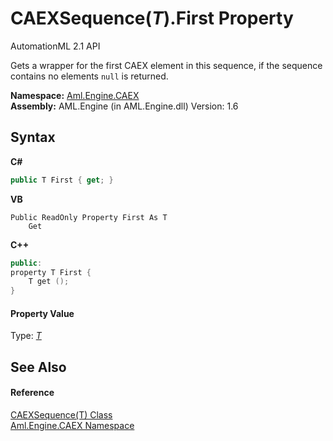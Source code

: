 # CAEXSequence(*T*).First Property 
AutomationML 2.1 API 

Gets a wrapper for the first CAEX element in this sequence, if the sequence contains no elements `null` is returned.

**Namespace:**&nbsp;<a href="N_Aml_Engine_CAEX">Aml.Engine.CAEX</a><br />**Assembly:**&nbsp;AML.Engine (in AML.Engine.dll) Version: 1.6

## Syntax

**C#**<br />
``` C#
public T First { get; }
```

**VB**<br />
``` VB
Public ReadOnly Property First As T
	Get
```

**C++**<br />
``` C++
public:
property T First {
	T get ();
}
```


#### Property Value
Type: <a href="T_Aml_Engine_CAEX_CAEXSequence_1">*T*</a>

## See Also


#### Reference
<a href="T_Aml_Engine_CAEX_CAEXSequence_1">CAEXSequence(T) Class</a><br /><a href="N_Aml_Engine_CAEX">Aml.Engine.CAEX Namespace</a><br />